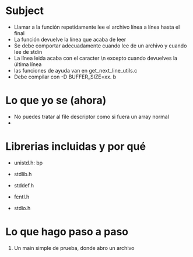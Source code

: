 # Subject
- Llamar a la función repetidamente lee el archivo línea a línea hasta el final
- La función devuelve la línea que acaba de leer
- Se debe comportar adecuadamente cuando lee de un archivo y cuando lee de stdin
- La línea leida acaba con el caracter \n excepto cuando devuelves la última línea
- las funciones de ayuda van en get_next_line_utils.c
- Debe compilar con -D BUFFER_SIZE=xx. b

# Lo que yo se (ahora)
- No puedes tratar al file descriptor como si fuera un array normal
- 

# Librerias incluidas y por qué
- unistd.h: 
	bp


- stdlib.h
- stddef.h
- fcntl.h
- stdio.h

# Lo que hago paso a paso
1. Un main simple de prueba, donde abro un archivo
